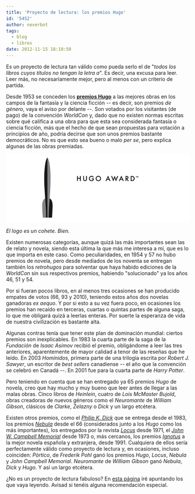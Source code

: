 ```yaml
---
title: 'Proyecto de lectura: los premios Hugo'
id: '5452'
author: neverbot
tags:
  - blog
  - libros
date: 2012-11-15 18:10:50
---
```


Es un proyecto de lectura tan válido como pueda serlo el de "_todos los libros cuyos títulos no tengan la letra a_". Es decir, una excusa para leer. Leer más, no necesariamente mejor, pero al menos con un criterio de partida.

Desde 1953 se conceden los [**premios Hugo**](http://en.wikipedia.org/wiki/Hugo_Award) a las mejores obras en los campos de la fantasía y la ciencia ficción -- es decir, son premios _de género_, vaya el aviso por delante --. Son votados por los visitantes (de pago) de la convención _WorldCon_ y, dado que no existen normas escritas sobre qué califica a una obra para que esta sea considerada fantasía o ciencia ficción, más que el hecho de que sean propuestas para votación a principios de año, podría decirse que son unos premios bastante democráticos. No es que esto sea bueno o malo _per se_, pero explica algunas de las obras premiadas.

[![](./proyecto-de-lectura-los-premios-hugo/hugo_award.jpg "Hugo Award")](./proyecto-de-lectura-los-premios-hugo/hugo_award.jpg)

_El logo es un cohete. Bien._

Existen numerosas categorías, aunque quizá las más importantes sean las de relato y novela, siendo esta última la que más me interesa a mí, que es lo que importa en este caso. Como peculiaridades, en 1954 y 57 no hubo premios de novela, pero desde mediados de los noventa se entregan también los _retrohugos_ para solventar que haya habido ediciones de la _WorldCon_ sin sus respectivos premios, habiendo "solucionado" ya los años 46, 51 y 54.

Por si fueran pocos libros, en al menos tres ocasiones se han producido empates de votos (66, 93 y 2010), teniendo estos años dos novelas ganadoras _ex aequo_. Y por si esto a su vez fuera poco, en ocasiones los premios han recaído en terceras, cuartas o quintas partes de alguna saga, lo que me obligará quizá a leerlas enteras. Por suerte la esperanza de vida de nuestra civilización es bastante alta.

Algunas contras tenía que tener este plan de dominación mundial: ciertos premios son inexplicables. En 1983 la cuarta parte de la saga de la _Fundación_ de _Isaac Asimov_ recibió el premio, obligándome a leer las tres anteriores, aparentemente de mayor calidad a tenor de las reseñas que he leído. En 2003 _Homínidos_, primera parte de una trilogía escrita por _Robert J. Sawyer_, un escritor de _best sellers_ canadiense -- el año que la convención se celebró en Canadá --. En 2001 fue para la cuarta parte de _Harry Potter_.

Pero teniendo en cuenta que se han entregado ya 65 premios _Hugo_ de novela, creo que hay mucho y muy bueno que leer antes de llegar a las malas obras. Cinco libros de _Heinlein_, cuatro de _Lois McMaster Bujold_, obras creadoras de nuevos géneros como el _Neuromante_ de _William Gibson_, clásicos de _Clarke_, _Zelazny_ o _Dick_ y un largo etcétera.

Existen otros premios, como el [_Philip K. Dick_](http://en.wikipedia.org/wiki/Philip_K._Dick_Award) que se entrega desde el 1983, los premios [_Nebula_](http://en.wikipedia.org/wiki/Nebula_Award) desde el 66 (considerados junto a los _Hugo_ como los más importantes), los entregados por la revista _[Locus](http://en.wikipedia.org/wiki/Locus_Award)_ desde 1971, el [_John W. Campbell Memorial_](http://en.wikipedia.org/wiki/John_W._Campbell_Memorial_Award_for_Best_Science_Fiction_Novel) desde 1973 o, más cercanos, los premios [_Ignotus_](http://es.wikipedia.org/wiki/Premio_Ignotus) a la mejor novela española y extranjera, desde 1991. Cualquiera de ellos sería perfectamente válido como proyecto de lectura y, en ocasiones, incluso coinciden: _Pórtico_, de _Frederik Pohl_ ganó los premios _Hugo_, _Locus_, _Nebula_ y _John Campbell Memorial_. _Neuromante_ de _William Gibson_ ganó _Nebula_, _Dick_ y _Hugo_. Y así un largo etcétera.

¿No es un proyecto de lectura fabuloso? En [esta página](https://neverbot.com/los-premios-hugo/) iré apuntando los que vaya leyendo. Avisad si tenéis alguna recomendación especial.
